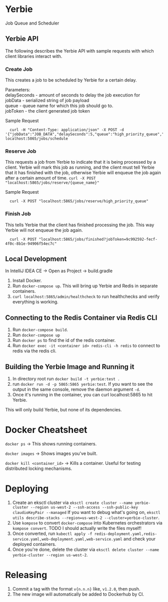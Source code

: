 # Yerbie
Job Queue and Scheduler

## Yerbie API
The following describes the Yerbie API with sample requests with which client libraries interact with.

### Create Job
This creates a job to be scheduled by Yerbie for a certain delay.

Parameters:  
delaySeconds - amount of seconds to delay the job execution for  
jobData - serialized string of job payload  
queue - queue name for which this job should go to.  
jobToken - the client generated job token  

Sample Request
```
  curl -H "Content-Type: application/json" -X POST -d '{"jobData":"JOB_DATA","delaySeconds":5,"queue":"high_priority_queue","jobToken":"token"}' localhost:5865/jobs/schedule 
```

### Reserve Job
This requests a job from Yerbie to indicate that it is being processed by a client. Yerbie will mark this
job as running, and the client must tell Yerbie that it has finished with the job, otherwise Yerbie will enqueue
the job again after a certain amount of time.
`curl -X POST "localhost:5865/jobs/reserve/{queue_name}"`

Sample Request
```
  curl -X POST "localhost:5865/jobs/reserve/high_priority_queue"
```

### Finish Job
This tells Yerbie that the client has finished processing the job. This way Yerbie will not enqueue the job again.
```
  curl -X POST "localhost:5865/jobs/finished?jobToken=9c992592-fecf-4f0c-8b1e-94906f54ec7c"
```

## Local Development
In IntelliJ IDEA CE -> Open as Project -> build.gradle

1. Install Docker.
2. Run `docker-compose up`. This will bring up Yerbie and Redis in separate containers.
3. `curl localhost:5865/admin/healthcheck` to run healthchecks and verify everything is working.

## Connecting to the Redis Container via Redis CLI
1. Run `docker-compose build`.
2. Run `docker-compose up`
3. Run `docker ps` to find the id of the redis container.
4. Run `docker exec -it <container id> redis-cli -h redis` to connect to redis via the redis cli.


## Building the Yerbie Image and Running it
1. In directory root run `docker build -t yerbie:test .`
2. run `docker run -d -p 5865:5865 yerbie:test`.
   If you want to see the output in the same console, remove the daemon argument `-d`.
3. Once it's running in the container, you can curl localhost:5865 to hit Yerbie.

This will only build Yerbie, but none of its dependencies.

# Docker Cheatsheet

`docker ps` -> This shows running containers.

`docker images` -> Shows images you've built.

`docker kill <container_id>` -> Kills a container. Useful for testing distributed locking mechanisms.

# Deploying
1. Create an eksctl cluster via `eksctl create cluster --name yerbie-cluster --region us-west-2 --ssh-access --ssh-public-key claudioKeyPair --managed`
   If you want to debug what's going on, `eksctl utils describe-stacks --region=us-west-2 --cluster=yerbie-cluster`.
2. Use `kompose` to convert `docker-compose` into Kubernetes orchestrators via `kompose convert`. TODO I should actually write the files myself!
3. Once converted, run `kubectl apply -f redis-deployment.yaml,redis-service.yaml,web-deployment.yaml,web-service.yaml` and check your deployed containers.
4. Once you're done, delete the cluster via `eksctl delete cluster --name yerbie-cluster --region us-west-2`.

# Releasing
1. Commit a tag with the format `v{n.n.n}` like, `v1.2.0`, then push.
2. The new image will automatically be added to Dockerhub by CI.
